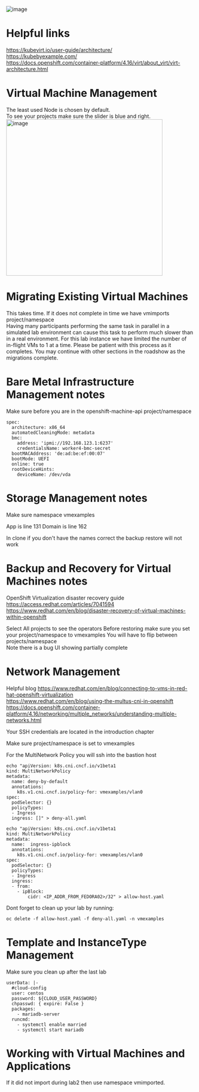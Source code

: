 ![image](https://github.com/cnduffield/OCPVirtNotes/assets/16171877/17c1537c-9403-4828-b7da-fd1a257b10c3)

# Helpful links
https://kubevirt.io/user-guide/architecture/ <br>
https://kubebyexample.com/ <br>
https://docs.openshift.com/container-platform/4.16/virt/about_virt/virt-architecture.html


# Virtual Machine Management
The least used Node is chosen by default. <br>
To see your projects make sure the slider is blue and right. <br>
<img width="418" alt="image" src="https://github.com/user-attachments/assets/8ac0801c-b35e-415a-8b63-13313d81a0f1">


# Migrating Existing Virtual Machines
This takes time. If it does not complete in time we have vmimports project/namespace <br>
Having many participants performing the same task in parallel in a simulated lab environment can cause this task to perform much slower than in a real environment. For this lab instance we have limited the number of in-flight VMs to 1 at a time. Please be patient with this process as it completes. You may continue with other sections in the roadshow as the migrations complete.

# Bare Metal Infrastructure Management notes

  Make sure before you are in the openshift-machine-api project/namespace
  
  ```
  spec:
    architecture: x86_64
    automatedCleaningMode: metadata
    bmc:
      address: 'ipmi://192.168.123.1:6237'
      credentialsName: worker4-bmc-secret
    bootMACAddress: 'de:ad:be:ef:00:07'
    bootMode: UEFI
    online: true
    rootDeviceHints:
      deviceName: /dev/vda
  ```


# Storage Management notes

Make sure namespace vmexamples


App is line 131
Domain is line 162

In clone if you don't have the names correct the backup restore will not work

# Backup and Recovery for Virtual Machines notes
OpenShift Virtualization disaster recovery guide <br>
https://access.redhat.com/articles/7041594 <br>
https://www.redhat.com/en/blog/disaster-recovery-of-virtual-machines-within-openshift <br>

Select  All projects to see the operators
Before restoring make sure you set your project/namespace to vmexamples
You will have to flip between projects/namespace <br>
Note there is a bug UI showing partially complete


# Network Management
Helpful blog
https://www.redhat.com/en/blog/connecting-to-vms-in-red-hat-openshift-virtualization <br>
https://www.redhat.com/en/blog/using-the-multus-cni-in-openshift <br>
https://docs.openshift.com/container-platform/4.16/networking/multiple_networks/understanding-multiple-networks.html <br>

Your SSH credentials are located in the introduction chapter

Make sure project/namespace is set to vmexamples

For the MultiNetwork Policy you will ssh into the bastion host
```
echo "apiVersion: k8s.cni.cncf.io/v1beta1
kind: MultiNetworkPolicy
metadata:
  name: deny-by-default
  annotations:
    k8s.v1.cni.cncf.io/policy-for: vmexamples/vlan0
spec:
  podSelector: {}
  policyTypes:
  - Ingress
  ingress: []" > deny-all.yaml
```
```
echo "apiVersion: k8s.cni.cncf.io/v1beta1
kind: MultiNetworkPolicy
metadata:
  name:  ingress-ipblock
  annotations:
    k8s.v1.cni.cncf.io/policy-for: vmexamples/vlan0
spec:
  podSelector: {}
  policyTypes:
  - Ingress
  ingress:
  - from:
    - ipBlock:
        cidr: <IP_ADDR_FROM_FEDORA02>/32" > allow-host.yaml
```
Dont forget to clean up your lab by running:
```
oc delete -f allow-host.yaml -f deny-all.yaml -n vmexamples
```

# Template and InstanceType Management
Make sure you clean up after the last lab
```
userData: |-
  #cloud-config
  user: centos
  password: ${CLOUD_USER_PASSWORD}
  chpasswd: { expire: False }
  packages:
    - mariadb-server
  runcmd:
    - systemctl enable married
    - systemctl start mariadb
```

# Working with Virtual Machines and Applications

If it did not import during lab2 then use namespace vmimported.
